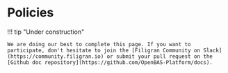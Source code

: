 # Policies

!!! tip "Under construction"

    We are doing our best to complete this page. If you want to participate, don't hesitate to join the [Filigran Community on Slack](https://community.filigran.io) or submit your pull request on the [Github doc repository](https://github.com/OpenBAS-Platform/docs).
